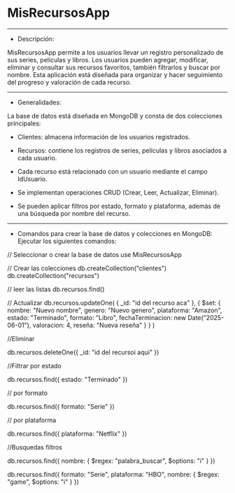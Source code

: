 # MisRecursosApp

-------------------------------------------------------------------------------------------------------------------------------------------
- Descripción:

MisRecursosApp permite a los usuarios llevar un registro personalizado de sus series, películas y libros. Los usuarios pueden agregar, modificar, eliminar y consultar sus recursos favoritos, también filtrarlos y buscar por nombre. Esta aplicación está diseñada para organizar y hacer seguimiento del progreso y valoración de cada recurso.

-------------------------------------------------------------------------------------------------------------------------------------------
- Generalidades:

La base de datos está diseñada en MongoDB y consta de dos colecciones principales:
- Clientes: almacena información de los usuarios registrados.
- Recursos: contiene los registros de series, películas y libros asociados a cada usuario.

- Cada recurso está relacionado con un usuario mediante el campo IdUsuario.
- Se implementan operaciones CRUD (Crear, Leer, Actualizar, Eliminar).
- Se pueden aplicar filtros por estado, formato y plataforma, además de una búsqueda por nombre del recurso.

-------------------------------------------------------------------------------------------------------------------------------------------
- Comandos para crear la base de datos y colecciones en MongoDB:
Ejecutar los siguientes comandos:

// Seleccionar o crear la base de datos 
use MisRecursosApp

// Crear las colecciones
db.createCollection("clientes")
db.createCollection("recursos")

// leer las listas
db.recursos.find()

// Actualizar
db.recursos.updateOne(
  { _id: "id del recurso aca" },
  {
    $set: {
      nombre: "Nuevo nombre",
      genero: "Nuevo genero",
      plataforma: "Amazon",
      estado: "Terminado",
      formato: "Libro",
      fechaTerminacion: new Date("2025-06-01"),
      valoracion: 4,
      reseña: "Nueva reseña"
    }
  }
)

//Eliminar 

db.recursos.deleteOne({ _id: "id del recursoi aqui" })

//Filtrar por estado

db.recursos.find({ estado: "Terminado" })

// por formato

db.recursos.find({ formato: "Serie" })

// por plataforma

db.recursos.find({ plataforma: "Netflix" })

//Busquedas filtros

db.recursos.find({
  nombre: { $regex: "palabra_buscar", $options: "i" }
})

db.recursos.find({
  formato: "Serie",
  plataforma: "HBO",
  nombre: { $regex: "game", $options: "i" }
})
